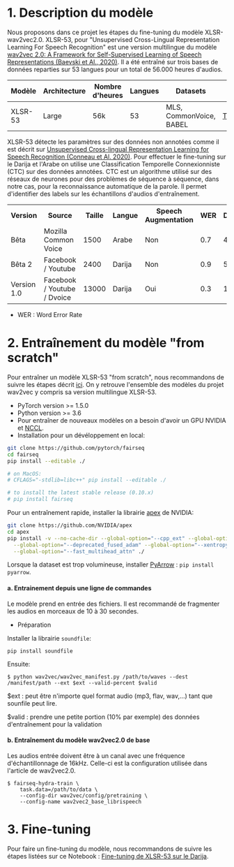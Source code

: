 # 1. Description du modèle
Nous proposons dans ce projet les étapes du fine-tuning du modèle XLSR-wav2vec2.0. XLSR-53, pour "Unsupervised Cross-Lingual Representation Learning For Speech Recognition" est une version multilingue du modèle [wav2vec 2.0: A Framework for Self-Supervised Learning of Speech Representations (Baevski et Al., 2020)](https://arxiv.org/abs/2006.11477). Il a été entraîné sur trois bases de données reparties sur 53 langues pour un total de 56.000 heures d'audios.

Modèle | Architecture | Nombre d'heures | Langues | Datasets | Lien
|---|---|---|---|---|---
XLSR-53 | Large | 56k | 53 | MLS, CommonVoice, BABEL | [Télécharger](https://dl.fbaipublicfiles.com/fairseq/wav2vec/xlsr_53_56k.pt)

XLSR-53 détecte les paramètres sur des données non annotées comme il est décrit sur [Unsupervised Cross-lingual Representation Learning for Speech Recognition (Conneau et Al. 2020)](https://arxiv.org/abs/2006.13979). Pour effectuer le fine-tuning sur le Darija et l'Arabe on utilise une Classification Temporelle Connexionniste (CTC) sur des données annotées. CTC est un algorithme utilisé sur des réseaux de neurones pour des problèmes de séquence à séquence, dans notre cas, pour la reconnaissance automatique de la parole. Il permet d'identifier des labels sur les échantillons d'audios d'entraînement.

<table>
  <tr>
    <th><b>Version</b></th>
    <th><b>Source</b></th>
    <th><b>Taille</b></th>
    <th><b>Langue</b></th>
    <th><b>Speech Augmentation</b></th>
    <th><b>WER</b></th>
    <th><b>Durée</b></th>
    <th><b>Epochs</b></th>
    <th><b>Demo</b></th>

  </tr>

  <tr>
    <td>Bêta</td>
    <td>Mozilla Common Voice</td>
    <td>1500</td>
    <td>Arabe</td>
    <td>Non</td>
    <td>0.7</td>
    <td>4h</td>
    <td>30</td>
    <td><a href="https://dvoice.ma/demo"><img style="height:20px;" src="https://dvoice.ma/logos/logo-transparent.png"></a></td>
  </tr>

  <tr>
    <td>Bêta 2</td>
    <td>Facebook / Youtube</td>
    <td>2400</td>
    <td>Darija</td>
    <td>Non</td>
    <td>0.9</td>
    <td>5h</td>
    <td>30</td>
    <td>--------</td>
  </tr>

  <tr>
    <td>Version 1.0</td>
    <td>Facebook / Youtube / Dvoice</td>
    <td>13000</td>
    <td>Darija</td>
    <td>Oui</td>
    <td>0.3</td>
    <td>12h</td>
    <td>10</td>
    <td><a href="https://dvoice.ma/demo"><img style="height:20px;" src="https://dvoice.ma/logos/logo-transparent.png"></a></td>
  </tr>

  
  
<table>

- WER : Word Error Rate

# 2. Entraînement du modèle "from scratch"
Pour entraîner un modèle XLSR-53 "from scratch", nous recommandons de suivre les étapes décrit [ici](https://github.com/pytorch/fairseq/tree/master/examples/wav2vec). On y retrouve l'ensemble des modèles du projet wav2vec y compris sa version multilingue XLSR-53.
  
- PyTorch version >= 1.5.0
- Python version >= 3.6
- Pour entraîner de nouveaux modèles on a besoin d'avoir un GPU NVIDIA et [NCCL](https://github.com/NVIDIA/nccl).
- Installation pour un dévéloppement en local:

``` bash
git clone https://github.com/pytorch/fairseq
cd fairseq
pip install --editable ./

# on MacOS:
# CFLAGS="-stdlib=libc++" pip install --editable ./

# to install the latest stable release (0.10.x)
# pip install fairseq
```
Pour un entraînement rapide, installer la librairie [apex](https://github.com/NVIDIA/apex) de NVIDIA:

``` bash
git clone https://github.com/NVIDIA/apex
cd apex
pip install -v --no-cache-dir --global-option="--cpp_ext" --global-option="--cuda_ext" \
  --global-option="--deprecated_fused_adam" --global-option="--xentropy" \
  --global-option="--fast_multihead_attn" ./
```
Lorsque la dataset est trop volumineuse, installer [PyArrow](https://arrow.apache.org/docs/python/install.html#using-pip) : `pip install pyarrow`.  

#### a. Entrainement depuis une ligne de commandes
Le modèle prend en entrée des fichiers. Il est recommandé de fragmenter les audios en morceaux de 10 à 30 secondes.
- Préparation

Installer la librairie `soundfile`:
```shell script
pip install soundfile
```

Ensuite:

```shell script
$ python wav2vec/wav2vec_manifest.py /path/to/waves --dest /manifest/path --ext $ext --valid-percent $valid
```
$ext : peut être n'importe quel format audio (mp3, flav, wav,...) tant que sounfile peut lire.
  
$valid : prendre une petite portion (10% par exemple) des données d'entraînement pour la validation

#### b. Entraînement du modèle wav2vec2.0 de base
Les audios entrée doivent être à un canal avec une fréquence d'échantillonnage de 16kHz. Celle-ci est la configuration utilisée dans l'article de wav2vec2.0.
  
```shell script
$ fairseq-hydra-train \
    task.data=/path/to/data \
    --config-dir wav2vec/config/pretraining \
    --config-name wav2vec2_base_librispeech
```  
# 3. Fine-tuning
Pour faire un fine-tuning du modèle, nous recommandons de suivre les étapes listées sur ce Notebook : [Fine-tuning de XLSR-53 sur le Darija](https://github.com/nairaxo/dialectal-voice-clone/blob/main/wav2vec%202.0/xlsr_wav2vec2_darija_finetuning.ipynb).
